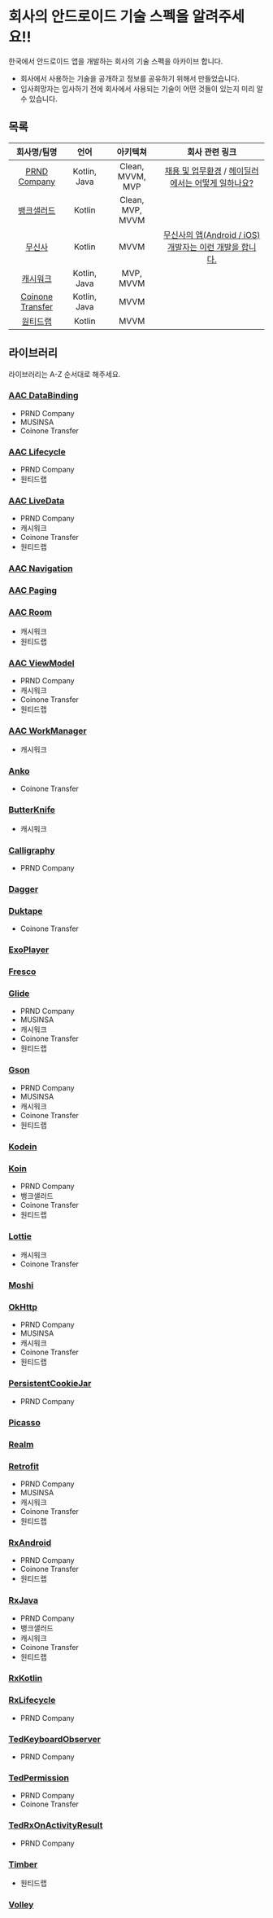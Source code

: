 # 회사의 안드로이드 기술 스펙을 알려주세요!!
한국에서 안드로이드 앱을 개발하는 회사의 기술 스펙을 아카이브 합니다.  
- 회사에서 사용하는 기술을 공개하고 정보를 공유하기 위해서 만들었습니다.
- 입사희망자는 입사하기 전에 회사에서 사용되는 기술이 어떤 것들이 있는지 미리 알 수 있습니다.

## 목록
|회사명/팀명|언어|아키텍쳐|회사 관련 링크|
|:-:|:-:|:-:|:-:|
|[PRND Company](https://prnd.co.kr/)|Kotlin, Java|Clean, MVVM, MVP|[채용 및 업무환경](https://prnd.co.kr/hiring) / [헤이딜러에서는 어떻게 일하나요?](https://medium.com/prnd/%ED%97%A4%EC%9D%B4%EB%94%9C%EB%9F%AC%EC%97%90%EC%84%9C%EB%8A%94-%EC%96%B4%EB%96%BB%EA%B2%8C-%EC%9D%BC%ED%95%98%EB%82%98%EC%9A%94-1fa02b4361b5)|
|[뱅크샐러드](https://banksalad.com/)|Kotlin|Clean, MVP, MVVM||
|[무신사](https://store.musinsa.com/)|Kotlin|MVVM|[무신사의 앱(Android / iOS) 개발자는 이런 개발을 합니다.](https://github.com/musinsa/about/blob/master/app.md)|
|[캐시워크](https://www.cashwalk.co/)|Kotlin, Java|MVP, MVVM||
[Coinone Transfer](https://crossenf.com/)|Kotlin, Java|MVVM||
[원티드랩](https://www.wanted.co.kr/)|Kotlin|MVVM||




## 라이브러리
라이브러리는 A-Z 순서대로 해주세요.

### [AAC DataBinding](https://developer.android.com/topic/libraries/data-binding)
- PRND Company
- MUSINSA
- Coinone Transfer

### [AAC Lifecycle](https://developer.android.com/topic/libraries/architecture/lifecycle)
- PRND Company
- 원티드랩

### [AAC LiveData](https://developer.android.com/topic/libraries/architecture/livedata)
- PRND Company
- 캐시워크
- Coinone Transfer
- 원티드랩

### [AAC Navigation](https://developer.android.com/guide/navigation/)

### [AAC Paging](https://developer.android.com/topic/libraries/architecture/paging/)

### [AAC Room](https://developer.android.com/topic/libraries/architecture/room)
- 캐시워크
- 원티드랩

### [AAC ViewModel](https://developer.android.com/topic/libraries/architecture/viewmodel)
- PRND Company
- 캐시워크
- Coinone Transfer
- 원티드랩

### [AAC WorkManager](https://developer.android.com/topic/libraries/architecture/workmanager)
- 캐시워크

### [Anko](https://github.com/Kotlin/anko)
- Coinone Transfer

### [ButterKnife](https://github.com/JakeWharton/butterknife)
- 캐시워크

### [Calligraphy](https://github.com/chrisjenx/Calligraphy)
- PRND Company

### [Dagger](https://github.com/google/dagger)

### [Duktape](https://github.com/square/duktape-android)
- Coinone Transfer

### [ExoPlayer](https://github.com/google/ExoPlayer)

### [Fresco](https://github.com/facebook/fresco)

### [Glide](https://github.com/bumptech/glide)
- PRND Company
- MUSINSA
- 캐시워크
- Coinone Transfer
- 원티드랩

### [Gson](https://github.com/google/gson)
- PRND Company
- MUSINSA
- 캐시워크
- Coinone Transfer
- 원티드랩

### [Kodein](https://github.com/Kodein-Framework/Kodein-DI)

### [Koin](https://github.com/InsertKoinIO/koin)
- PRND Company
- 뱅크샐러드
- Coinone Transfer
- 원티드랩

### [Lottie](https://github.com/airbnb/lottie-android)
- 캐시워크
- Coinone Transfer

### [Moshi](https://github.com/square/moshi)

### [OkHttp](https://github.com/square/okhttp)
- PRND Company
- MUSINSA
- 캐시워크
- Coinone Transfer
- 원티드랩

### [PersistentCookieJar](https://github.com/franmontiel/PersistentCookieJar)
- PRND Company

### [Picasso](https://github.com/square/picasso)

### [Realm](https://github.com/realm/realm-java)

### [Retrofit](https://github.com/square/retrofit)
- PRND Company
- MUSINSA
- 캐시워크
- Coinone Transfer
- 원티드랩

### [RxAndroid](https://github.com/ReactiveX/RxAndroid)
- PRND Company
- Coinone Transfer
- 원티드랩

### [RxJava](https://github.com/ReactiveX/RxJava)
- PRND Company
- 뱅크샐러드
- 캐시워크
- Coinone Transfer
- 원티드랩

### [RxKotlin](https://github.com/ReactiveX/RxKotlin)

### [RxLifecycle](https://github.com/trello/RxLifecycle)
- PRND Company

### [TedKeyboardObserver](https://github.com/ParkSangGwon/TedKeyboardObserver)
- PRND Company

### [TedPermission](https://github.com/ParkSangGwon/TedPermission)
- PRND Company
- Coinone Transfer

### [TedRxOnActivityResult](https://github.com/ParkSangGwon/TedRxOnActivityResult)
- PRND Company

### [Timber](https://github.com/JakeWharton/timber)
- 원티드랩

### [Volley](https://github.com/google/volley)
